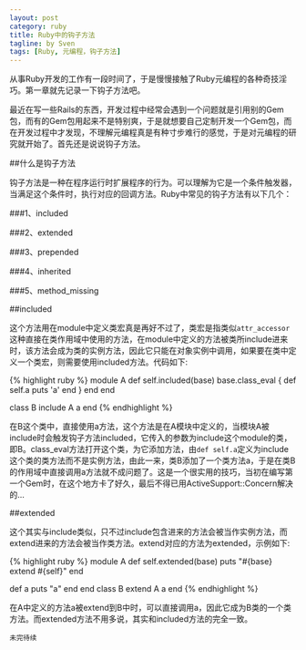 ```yaml
---
layout: post
category: ruby
title: Ruby中的钩子方法
tagline: by Sven
tags: [Ruby, 元编程，钩子方法]
---
```


从事Ruby开发的工作有一段时间了，于是慢慢接触了Ruby元编程的各种奇技淫巧。第一章就先记录一下钩子方法吧。

<!--more-->

最近在写一些Rails的东西，开发过程中经常会遇到一个问题就是引用别的Gem包，而有的Gem包用起来不是特别爽，于是就想要自己定制开发一个Gem包，而在开发过程中才发现，不理解元编程真是有种寸步难行的感觉，于是对元编程的研究就开始了。首先还是说说钩子方法。

##什么是钩子方法

钩子方法是一种在程序运行时扩展程序的行为。可以理解为它是一个条件触发器，当满足这个条件时，执行对应的回调方法。Ruby中常见的钩子方法有以下几个：

###1、included

###2、extended

###3、prepended

###4、inherited

###5、method_missing

##included

这个方法用在module中定义类宏真是再好不过了，类宏是指类似`attr_accessor`这种直接在类作用域中使用的方法，在module中定义的方法被类所include进来时，该方法会成为类的实例方法，因此它只能在对象实例中调用，如果要在类中定义一个类宏，则需要使用included方法。代码如下:

{% highlight ruby %}
module A
  def self.included(base)
    base.class_eval {
      def self.a 
        puts 'a'
      end
    }
  end
end

class B
  include A
  a
end
{% endhighlight %}

在B这个类中，直接使用a方法，这个方法是在A模块中定义的，当模块A被include时会触发钩子方法included，它传入的参数为include这个module的类，即B。class_eval方法打开这个类，为它添加方法，由`def self.a`定义为include这个类的类方法而不是实例方法，由此一来，类B添加了一个类方法a，于是在类B的作用域中直接调用a方法就不成问题了。这是一个很实用的技巧，当初在编写第一个Gem时，在这个地方卡了好久，最后不得已用ActiveSupport::Concern解决的...

##extended

这个其实与include类似，只不过include包含进来的方法会被当作实例方法，而extend进来的方法会被当作类方法。extend对应的方法为extended，示例如下:

{% highlight ruby %}
module A
  def self.extended(base)
    puts "#{base} extend #{self}"
  end

  def a
    puts "a"
  end
end
class B
  extend A
  a
end
{% endhighlight %}

在A中定义的方法a被extend到B中时，可以直接调用a，因此它成为B类的一个类方法。而extended方法不用多说，其实和included方法的完全一致。

```未完待续```
